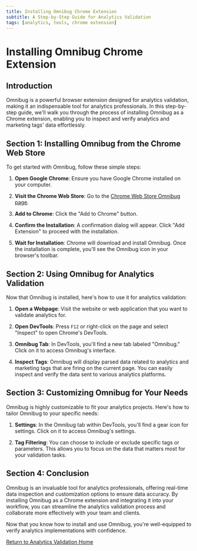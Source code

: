 ```yaml
---
title: Installing Omnibug Chrome Extension
subtitle: A Step-by-Step Guide for Analytics Validation
tags: [analytics, tools, chrome extension]
---
```


# Installing Omnibug Chrome Extension

## Introduction
Omnibug is a powerful browser extension designed for analytics validation, making it an indispensable tool for analytics professionals. In this step-by-step guide, we'll walk you through the process of installing Omnibug as a Chrome extension, enabling you to inspect and verify analytics and marketing tags' data effortlessly.

## Section 1: Installing Omnibug from the Chrome Web Store
To get started with Omnibug, follow these simple steps:

1. **Open Google Chrome**: Ensure you have Google Chrome installed on your computer.

2. **Visit the Chrome Web Store**: Go to the [Chrome Web Store Omnibug page](https://chromewebstore.google.com/detail/omnibug/bknpehncffejahipecakbfkomebjmokl?pli=1).

3. **Add to Chrome**: Click the "Add to Chrome" button.

4. **Confirm the Installation**: A confirmation dialog will appear. Click "Add Extension" to proceed with the installation.

5. **Wait for Installation**: Chrome will download and install Omnibug. Once the installation is complete, you'll see the Omnibug icon in your browser's toolbar.

## Section 2: Using Omnibug for Analytics Validation
Now that Omnibug is installed, here's how to use it for analytics validation:

1. **Open a Webpage**: Visit the website or web application that you want to validate analytics for.

2. **Open DevTools**: Press `F12` or right-click on the page and select "Inspect" to open Chrome's DevTools.

3. **Omnibug Tab**: In DevTools, you'll find a new tab labeled "Omnibug." Click on it to access Omnibug's interface.

4. **Inspect Tags**: Omnibug will display parsed data related to analytics and marketing tags that are firing on the current page. You can easily inspect and verify the data sent to various analytics platforms.

## Section 3: Customizing Omnibug for Your Needs
Omnibug is highly customizable to fit your analytics projects. Here's how to tailor Omnibug to your specific needs:

1. **Settings**: In the Omnibug tab within DevTools, you'll find a gear icon for settings. Click on it to access Omnibug's settings.

2. **Tag Filtering**: You can choose to include or exclude specific tags or parameters. This allows you to focus on the data that matters most for your validation tasks.

## Section 4: Conclusion
Omnibug is an invaluable tool for analytics professionals, offering real-time data inspection and customization options to ensure data accuracy. By installing Omnibug as a Chrome extension and integrating it into your workflow, you can streamline the analytics validation process and collaborate more effectively with your team and clients.

Now that you know how to install and use Omnibug, you're well-equipped to verify analytics implementations with confidence.

[Return to Analytics Validation Home](/articles/validation) <!-- Link to return to the validation home page -->
